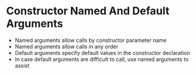 # Constructor Named And Default Arguments

- Named arguments allow calls by constructor parameter name
- Named arguments allow calls in any order
- Default arguments specify default values in the constructor declaration
- In case default arguments are difficult to call, use named arguments to assist
